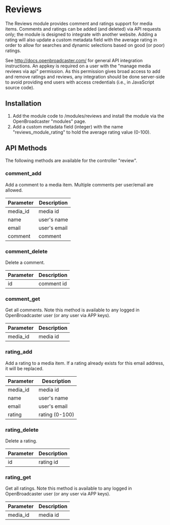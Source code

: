 # Reviews

The Reviews module provides comment and ratings support for media items. Comments and ratings can be added (and deleted) via API requests only; the module is designed to integrate with another website. Adding a rating will also update a custom metadata field with the average rating in order to allow for searches and dynamic selections based on good (or poor) ratings.

See http://docs.openbroadcaster.com/ for general API integration instructions. An appkey is required on a user with the "manage media reviews via api" permission. As this permission gives broad access to add and remove ratings and reviews, any integration should be done server-side to avoid providing end users with access credentials (i.e., in JavaScript source code).

## Installation

1. Add the module code to /modules/reviews and install the module via the OpenBroadcaster "modules" page.
2. Add a custom metadata field (integer) with the name "reviews_module_rating" to hold the average rating value (0-100).

## API Methods

The following methods are available for the controller "review".

### comment_add

Add a comment to a media item. Multiple comments per user/email are allowed.

| Parameter | Description |
| --- | --- |
| media_id | media id |
| name | user's name |
| email | user's email |
| comment | comment |

### comment_delete

Delete a comment.

| Parameter | Description |
| --- | --- |
| id | comment id |

### comment_get

Get all comments. Note this method is available to any logged in OpenBroadcaster user (or any user via APP keys).

| Parameter | Description |
| --- | --- |
| media_id | media id |

### rating_add

Add a rating to a media item. If a rating already exists for this email address, it will be replaced.

| Parameter | Description |
| --- | --- |
| media_id | media id |
| name | user's name |
| email | user's email |
| rating | rating (0-100) |

### rating_delete

Delete a rating.

| Parameter | Description |
| --- | --- |
| id | rating id |

### rating_get

Get all ratings. Note this method is available to any logged in OpenBroadcaster user (or any user via APP keys).

| Parameter | Description |
| --- | --- |
| media_id | media id |
